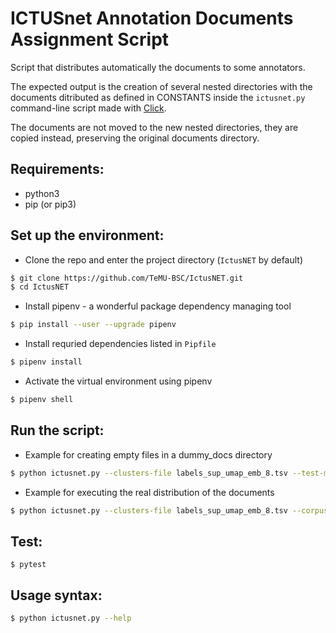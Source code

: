# ICTUSnet Annotation Documents Assignment Script

Script that distributes automatically the documents to some annotators.

The expected output is the creation of several nested directories with the
documents ditributed as defined in CONSTANTS inside the `ictusnet.py`
command-line script made with [Click](https://click.palletsprojects.com/en/7.x/).

The documents are not moved to the new nested directories, they are copied
instead, preserving the original documents directory.

## Requirements:
- python3
- pip (or pip3)

## Set up the environment:

- Clone the repo and enter the project directory (`IctusNET` by default)
```bash
$ git clone https://github.com/TeMU-BSC/IctusNET.git
$ cd IctusNET
```

- Install pipenv - a wonderful package dependency managing tool
```bash
$ pip install --user --upgrade pipenv
```

- Install requried dependencies listed in `Pipfile`
```bash
$ pipenv install
```

- Activate the virtual environment using pipenv
```bash
$ pipenv shell
```

## Run the script:

- Example for creating empty files in a dummy_docs directory
```bash
$ python ictusnet.py --clusters-file labels_sup_umap_emb_8.tsv --test-mode
```

- Example for executing the real distribution of the documents
```bash
$ python ictusnet.py --clusters-file labels_sup_umap_emb_8.tsv --corpus-dir /path/to/corpus/
```

## Test:
```
$ pytest
```

## Usage syntax:
```bash
$ python ictusnet.py --help
```
